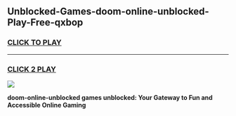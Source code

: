 
## Unblocked-Games-doom-online-unblocked-Play-Free-qxbop
<h3>
<a href="https://premium76.site?title=doom-online-unblocked&ref=21A">CLICK TO PLAY</a></h3>
<hr>

<h3>
<a href="https://premium76.site?title=doom-online-unblocked&ref=21A">CLICK 2 PLAY</a>
  
</h3>

<a href="https://premium76.site?title=doom-online-unblocked&ref=21A"><img src="https://clearcache.store/games.png"></a>


**doom-online-unblocked games unblocked: Your Gateway to Fun and Accessible Online Gaming**
